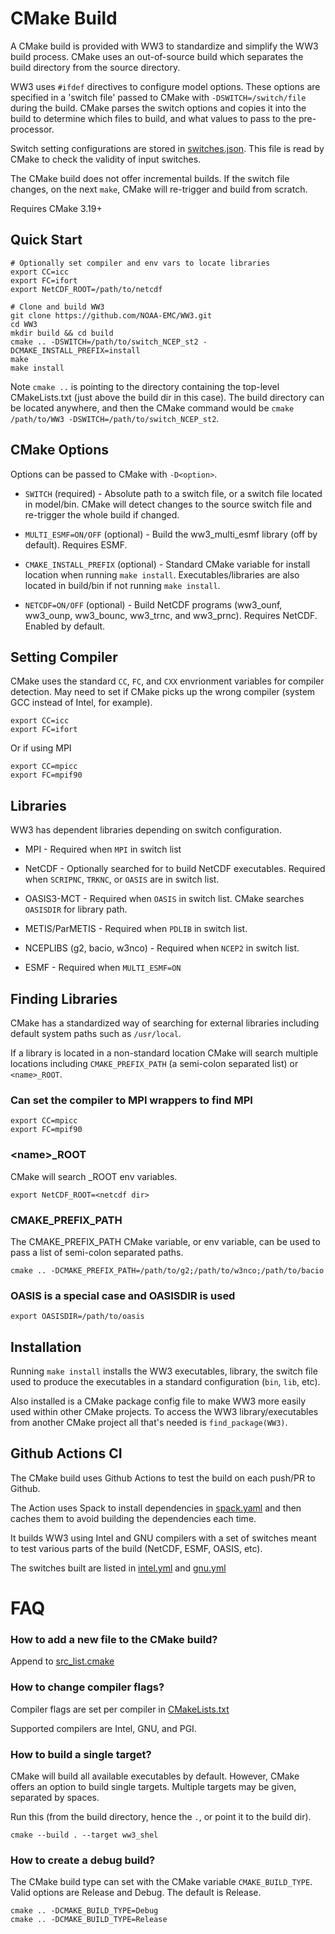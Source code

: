 # CMake Build

A CMake build is provided with WW3 to standardize and simplify the WW3 build process. CMake uses an out-of-source build which separates the build directory from the source directory.

WW3 uses `#ifdef` directives to configure model options. These options are specified in a 'switch file' passed to CMake with `-DSWITCH=/switch/file` during the build. CMake parses the switch options and copies it into the build to determine which files to build, and what values to pass to the pre-processor.

Switch setting configurations are stored in [switches.json](./bin/switches.json). This file is read by CMake to check the validity of input switches.

The CMake build does not offer incremental builds. If the switch file changes, on the next `make`, CMake will re-trigger and build from scratch.

Requires CMake 3.19+

## Quick Start

```
# Optionally set compiler and env vars to locate libraries
export CC=icc
export FC=ifort
export NetCDF_ROOT=/path/to/netcdf

# Clone and build WW3
git clone https://github.com/NOAA-EMC/WW3.git
cd WW3
mkdir build && cd build
cmake .. -DSWITCH=/path/to/switch_NCEP_st2 -DCMAKE_INSTALL_PREFIX=install
make
make install
```

Note `cmake ..` is pointing to the directory containing the top-level CMakeLists.txt (just above the build dir in this case). The build directory can be located anywhere, and then the CMake command would be `cmake /path/to/WW3 -DSWITCH=/path/to/switch_NCEP_st2`.


## CMake Options

Options can be passed to CMake with `-D<option>`.

* `SWITCH` (required) - Absolute path to a switch file, or a switch file located in model/bin. CMake will detect changes to the source switch file and re-trigger the whole build if changed.

* `MULTI_ESMF=ON/OFF` (optional) - Build the ww3_multi_esmf library (off by default). Requires ESMF.

* `CMAKE_INSTALL_PREFIX` (optional) - Standard CMake variable for install location when running `make install`. Executables/libraries are also located in build/bin if not running `make install`.

* `NETCDF=ON/OFF` (optional) - Build NetCDF programs (ww3_ounf, ww3_ounp, ww3_bounc, ww3_trnc, and ww3_prnc). Requires NetCDF. Enabled by default.

## Setting Compiler

CMake uses the standard `CC`, `FC`, and `CXX` envrionment variables for compiler detection. May need to set if CMake picks up the wrong compiler (system GCC instead of Intel, for example).

```
export CC=icc
export FC=ifort
```

Or if using MPI

```
export CC=mpicc
export FC=mpif90
```

## Libraries

WW3 has dependent libraries depending on switch configuration.

* MPI - Required when `MPI` in switch list

* NetCDF - Optionally searched for to build NetCDF executables. Required when `SCRIPNC`, `TRKNC`, or `OASIS` are in switch list.

* OASIS3-MCT - Required when `OASIS` in switch list. CMake searches `OASISDIR` for library path.

* METIS/ParMETIS - Required when `PDLIB` in switch list.

* NCEPLIBS (g2, bacio, w3nco) - Required when `NCEP2` in switch list.

* ESMF - Required when `MULTI_ESMF=ON`

## Finding Libraries

CMake has a standardized way of searching for external libraries including default system paths such as `/usr/local`. 

If a library is located in a non-standard location CMake will search
multiple locations including `CMAKE_PREFIX_PATH` (a semi-colon
separated list) or `<name>_ROOT`. 

### Can set the compiler to MPI wrappers to find MPI
```
export CC=mpicc
export FC=mpif90
```

### \<name\>_ROOT

CMake will search _ROOT env variables.

```
export NetCDF_ROOT=<netcdf dir>
```

### CMAKE_PREFIX_PATH

The CMAKE_PREFIX_PATH CMake variable, or env variable, can be used to pass a list of semi-colon separated paths.
```
cmake .. -DCMAKE_PREFIX_PATH=/path/to/g2;/path/to/w3nco;/path/to/bacio
```

### OASIS is a special case and OASISDIR is used
```
export OASISDIR=/path/to/oasis
```

## Installation

Running `make install` installs the WW3 executables, library, the switch file used to produce the executables in a standard configuration (`bin`, `lib`, etc). 

Also installed is a CMake package config file to make WW3 more easily used within other CMake projects. To access the WW3 library/executables from another CMake project all that's needed is `find_package(WW3)`.
  
## Github Actions CI

  The CMake build uses Github Actions to test the build on each push/PR to Github.
  
  The Action uses Spack to install dependencies in [spack.yaml](./ci/spack.yaml) and then caches them to avoid building the dependencies each time.
  
  It builds WW3 using Intel and GNU compilers with a set of switches meant to test various parts of the build (NetCDF, ESMF, OASIS, etc).
  
  The switches built are listed in [intel.yml](https://github.com/kgerheiser/WW3/blob/9aad5635a3dac194c59833df2c3ea7ff3f4173df/.github/workflows/intel.yml#L88) and [gnu.yml](https://github.com/kgerheiser/WW3/blob/9aad5635a3dac194c59833df2c3ea7ff3f4173df/.github/workflows/gnu.yml#L68)

# FAQ

### How to add a new file to the CMake build?

Append to [src_list.cmake](./src/cmake/src_list.cmake)

### How to change compiler flags?

Compiler flags are set per compiler in [CMakeLists.txt](./src/CMakeLists.txt)

Supported compilers are Intel, GNU, and PGI.

### How to build a single target?

CMake will build all available executables by default. However, CMake
offers an option to build single targets. Multiple targets may be given, separated by spaces.

Run this (from the build directory, hence the `.`, or point it to the
build dir).

`cmake --build . --target ww3_shel`

### How to create a debug build?

The CMake build type can set with the CMake variable `CMAKE_BUILD_TYPE`. Valid options are Release and Debug. The default is Release.

```
cmake .. -DCMAKE_BUILD_TYPE=Debug
cmake .. -DCMAKE_BUILD_TYPE=Release
```
